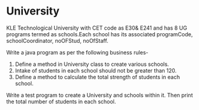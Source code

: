 # University

KLE Technological University with CET code as E30& E241 and has 8 UG programs termed
as schools.Each school has its associated programCode, schoolCoordinator, noOFStud,
noOfStaff.

Write a java program as per the following business rules-
  1. Define a method in University class to create various schools.
  2. Intake of students in each school should not be greater than 120.
  3. Define a method to calculate the total strength of students in each school. 

Write a test program to create a University and schools within it. Then print the
total number of students in each school.
